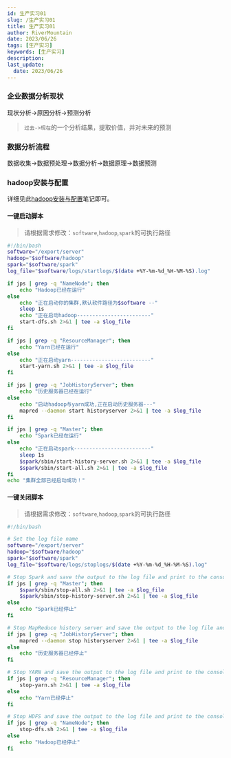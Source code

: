```yaml
---
id: 生产实习01
slug: /生产实习01
title: 生产实习01
author: RiverMountain  
date: 2023/06/26
tags: [生产实习]  
keywords: [生产实习]
description: 
last_update:
  date: 2023/06/26
---
```


### 企业数据分析现状

现状分析->原因分析->预测分析
>``过去->现在``的一个分析结果，提取价值，并对未来的预测

### 数据分析流程

数据收集->数据预处理->数据分析->数据原理->数据预测

### hadoop安装与配置
详细见此[hadoop安装与配置](../hadoop/1%20Hadoop%E4%BB%8B%E7%BB%8D%E4%B8%8E%E5%AE%89%E8%A3%85.md)笔记即可。

#### 一键启动脚本

>请根据需求修改：``software``,``hadoop``,``spark``的可执行路径

```bash
#!/bin/bash
software="/export/server"
hadoop="$software/hadoop"
spark="$software/spark"
log_file="$software/logs/startlogs/$(date +%Y-%m-%d_%H-%M-%S).log"

if jps | grep -q "NameNode"; then
    echo "Hadoop已经在运行"
else
    echo "正在启动你的集群,默认软件路径为$software --"
    sleep 1s
    echo "正在启动hadoop------------------------"
    start-dfs.sh 2>&1 | tee -a $log_file
fi

if jps | grep -q "ResourceManager"; then
    echo "Yarn已经在运行"
else
    echo "正在启动yarn--------------------------"
    start-yarn.sh 2>&1 | tee -a $log_file
fi

if jps | grep -q "JobHistoryServer"; then
    echo "历史服务器已经在运行"
else
    echo "启动hadoop与yarn成功,正在启动历史服务器---"
    mapred --daemon start historyserver 2>&1 | tee -a $log_file
fi

if jps | grep -q "Master"; then
    echo "Spark已经在运行"
else
    echo "正在启动spark-------------------------"
    sleep 1s
    $spark/sbin/start-history-server.sh 2>&1 | tee -a $log_file
    $spark/sbin/start-all.sh 2>&1 | tee -a $log_file
fi
echo "集群全部已经启动成功！"
```
#### 一键关闭脚本

> 请根据需求修改：``software``,``hadoop``,``spark``的可执行路径
```bash
#!/bin/bash

# Set the log file name
software="/export/server"
hadoop="$software/hadoop"
spark="$software/spark"
log_file="$software/logs/stoplogs/$(date +%Y-%m-%d_%H-%M-%S).log"

# Stop Spark and save the output to the log file and print to the console
if jps | grep -q "Master"; then
    $spark/sbin/stop-all.sh 2>&1 | tee -a $log_file
    $spark/sbin/stop-history-server.sh 2>&1 | tee -a $log_file
else
    echo "Spark已经停止"
fi

# Stop MapReduce history server and save the output to the log file and print to the console
if jps | grep -q "JobHistoryServer"; then
    mapred --daemon stop historyserver 2>&1 | tee -a $log_file
else
    echo "历史服务器已经停止"
fi

# Stop YARN and save the output to the log file and print to the console
if jps | grep -q "ResourceManager"; then
    stop-yarn.sh 2>&1 | tee -a $log_file
else
    echo "Yarn已经停止"
fi

# Stop HDFS and save the output to the log file and print to the console
if jps | grep -q "NameNode"; then
    stop-dfs.sh 2>&1 | tee -a $log_file
else
    echo "Hadoop已经停止"
fi
```